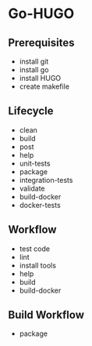 # Go-HUGO

## Prerequisites

- install git
- install go
- install HUGO
- create makefile

## Lifecycle

- clean
- build
- post
- help
- unit-tests
- package
- integration-tests
- validate
- build-docker
- docker-tests

## Workflow

- test code
- lint
- install tools
- help
- build
- build-docker

## Build Workflow

- package

